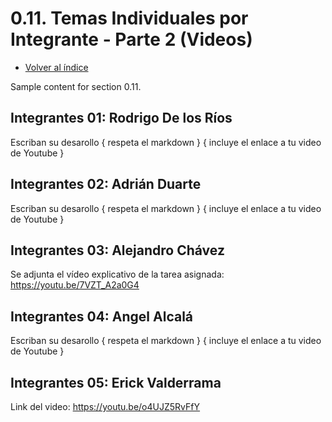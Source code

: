# 0.11. Temas Individuales por Integrante - Parte 2 (Videos)
- [Volver al índice](/0/0.md)


Sample content for section 0.11.
## Integrantes 01: Rodrigo De los Ríos
Escriban su desarollo { respeta el markdown } { incluye el enlace a tu video de Youtube }

## Integrantes 02: Adrián Duarte
Escriban su desarollo { respeta el markdown } { incluye el enlace a tu video de Youtube }

## Integrantes 03: Alejandro Chávez
Se adjunta el vídeo explicativo de la tarea asignada: https://youtu.be/7VZT_A2a0G4

## Integrantes 04: Angel Alcalá
Escriban su desarollo { respeta el markdown } { incluye el enlace a tu video de Youtube }

## Integrantes 05: Erick Valderrama
Link del video: https://youtu.be/o4UJZ5RvFfY